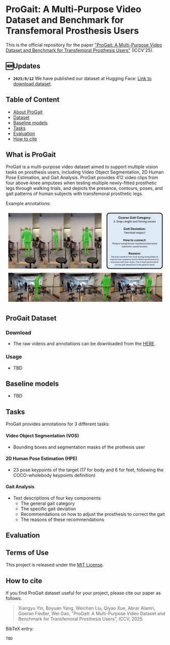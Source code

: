 # ProGait: A Multi-Purpose Video Dataset and Benchmark for Transfemoral Prosthesis Users

This is the official repository for the paper ["ProGait: A Multi-Purpose Video Dataset and Benchmark for Transfemoral Prosthesis Users"]() (ICCV'25).

## 🆕Updates
- **`2025/8/12`** We have published our dataset at Hugging Face: [Link to download dataset](https://huggingface.co/datasets/ericyxy98/ProGait).

## Table of Content
- [About ProGait](#what-is-progait)
- [Dataset](#progait-dataset)
- [Baseline models](#baseline-models)
- [Tasks](#tasks)
- [Evaluation](#evaluation)
- [How to cite](#how-to-cite)

## What is ProGait

ProGait is a multi-purpose video dataset aimed to support multiple vision tasks on prosthesis users, including Video Object Segmentation, 
2D Human Pose Estimation, and Gait Analysis. ProGait provides 412 video clips from four above-knee amputees when testing multiple 
newly-fitted prosthetic legs through walking trials, and depicts the presence, contours, poses, and gait patterns of human subjects with 
transfemoral prosthetic legs.

Example annotations:

<img src="imgs/examples.jpg">


## ProGait Dataset

### Download

- The raw videos and annotations can be downloaded from the [HERE](https://huggingface.co/datasets/ericyxy98/ProGait).

### Usage

- TBD

## Baseline models

- TBD

## Tasks

ProGait provides annotations for 3 different tasks:

#### Video Object Segmentation (VOS)
 - Bounding boxes and segmentation masks of the prothesis user

#### 2D Human Pose Estimation (HPE)
 - 23 pose keypoints of the target (17 for body and 6 for feet, following the COCO-wholebody keypoints definition)

#### Gait Analysis
 - Text descriptions of four key components:
    - The general gait category
    - The specific gait deviation
    - Recommendations on how to adjust the prosthesis to correct the gait
    - The reasons of these recommendations

## Evaluation


## Terms of Use

This project is released under the [MIT License](https://github.com/pittisl/ProGait/LICENSE.md). 

## How to cite

If you find ProGait dataset useful for your project, please cite our paper as follows.

> Xiangyu Yin, Boyuan Yang, Weichen Liu, Qiyao Xue, Abrar Alamri, Goeran Fiedler, Wei Gao, "ProGait: A Multi-Purpose Video Dataset and Benchmark for Transfemoral Prosthesis Users", ICCV, 2025.

BibTeX entry:
```
TBD
```

